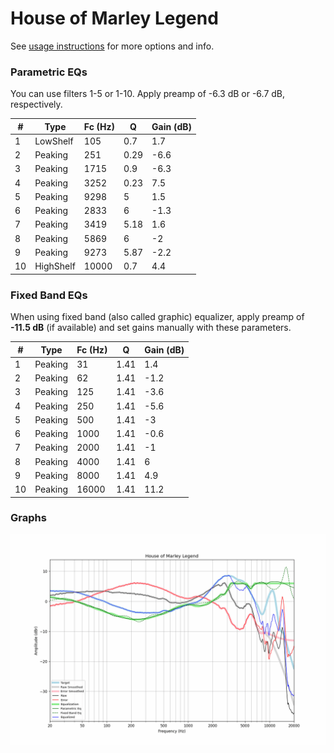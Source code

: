 # House of Marley Legend
See [usage instructions](https://github.com/jaakkopasanen/AutoEq#usage) for more options and info.

### Parametric EQs
You can use filters 1-5 or 1-10. Apply preamp of -6.3 dB or -6.7 dB, respectively.

|   # | Type      |   Fc (Hz) |    Q |   Gain (dB) |
|-----|-----------|-----------|------|-------------|
|   1 | LowShelf  |       105 | 0.7  |         1.7 |
|   2 | Peaking   |       251 | 0.29 |        -6.6 |
|   3 | Peaking   |      1715 | 0.9  |        -6.3 |
|   4 | Peaking   |      3252 | 0.23 |         7.5 |
|   5 | Peaking   |      9298 | 5    |         1.5 |
|   6 | Peaking   |      2833 | 6    |        -1.3 |
|   7 | Peaking   |      3419 | 5.18 |         1.6 |
|   8 | Peaking   |      5869 | 6    |        -2   |
|   9 | Peaking   |      9273 | 5.87 |        -2.2 |
|  10 | HighShelf |     10000 | 0.7  |         4.4 |

### Fixed Band EQs
When using fixed band (also called graphic) equalizer, apply preamp of **-11.5 dB** (if available) and set gains manually with these parameters.

|   # | Type    |   Fc (Hz) |    Q |   Gain (dB) |
|-----|---------|-----------|------|-------------|
|   1 | Peaking |        31 | 1.41 |         1.4 |
|   2 | Peaking |        62 | 1.41 |        -1.2 |
|   3 | Peaking |       125 | 1.41 |        -3.6 |
|   4 | Peaking |       250 | 1.41 |        -5.6 |
|   5 | Peaking |       500 | 1.41 |        -3   |
|   6 | Peaking |      1000 | 1.41 |        -0.6 |
|   7 | Peaking |      2000 | 1.41 |        -1   |
|   8 | Peaking |      4000 | 1.41 |         6   |
|   9 | Peaking |      8000 | 1.41 |         4.9 |
|  10 | Peaking |     16000 | 1.41 |        11.2 |

### Graphs
![](./House%20of%20Marley%20Legend.png)
